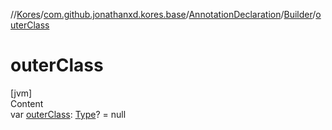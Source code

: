 //[Kores](../../../index.md)/[com.github.jonathanxd.kores.base](../../index.md)/[AnnotationDeclaration](../index.md)/[Builder](index.md)/[outerClass](outer-class.md)



# outerClass  
[jvm]  
Content  
var [outerClass](outer-class.md): [Type](https://docs.oracle.com/javase/8/docs/api/java/lang/reflect/Type.html)? = null  



